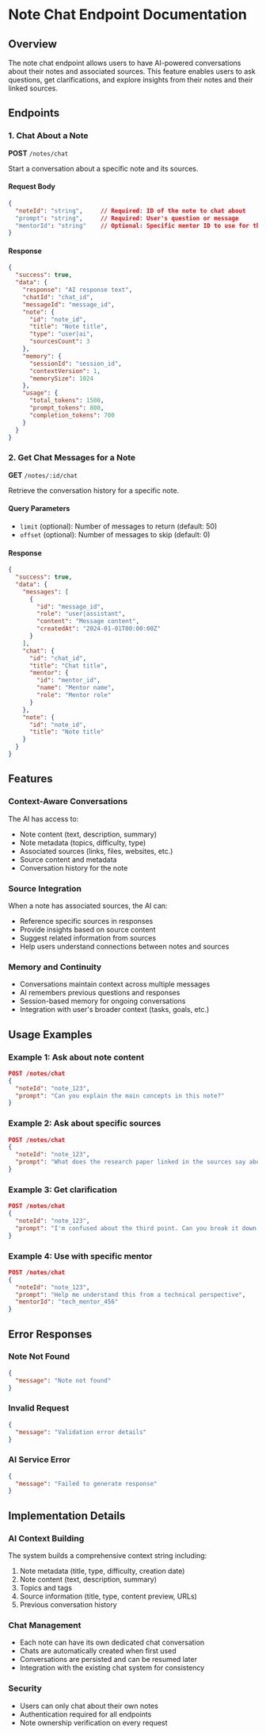 # Note Chat Endpoint Documentation

## Overview
The note chat endpoint allows users to have AI-powered conversations about their notes and associated sources. This feature enables users to ask questions, get clarifications, and explore insights from their notes and their linked sources.

## Endpoints

### 1. Chat About a Note
**POST** `/notes/chat`

Start a conversation about a specific note and its sources.

#### Request Body
```json
{
  "noteId": "string",     // Required: ID of the note to chat about
  "prompt": "string",     // Required: User's question or message
  "mentorId": "string"    // Optional: Specific mentor ID to use for the conversation
}
```

#### Response
```json
{
  "success": true,
  "data": {
    "response": "AI response text",
    "chatId": "chat_id",
    "messageId": "message_id",
    "note": {
      "id": "note_id",
      "title": "Note title",
      "type": "user|ai",
      "sourcesCount": 3
    },
    "memory": {
      "sessionId": "session_id",
      "contextVersion": 1,
      "memorySize": 1024
    },
    "usage": {
      "total_tokens": 1500,
      "prompt_tokens": 800,
      "completion_tokens": 700
    }
  }
}
```

### 2. Get Chat Messages for a Note
**GET** `/notes/:id/chat`

Retrieve the conversation history for a specific note.

#### Query Parameters
- `limit` (optional): Number of messages to return (default: 50)
- `offset` (optional): Number of messages to skip (default: 0)

#### Response
```json
{
  "success": true,
  "data": {
    "messages": [
      {
        "id": "message_id",
        "role": "user|assistant",
        "content": "Message content",
        "createdAt": "2024-01-01T00:00:00Z"
      }
    ],
    "chat": {
      "id": "chat_id",
      "title": "Chat title",
      "mentor": {
        "id": "mentor_id",
        "name": "Mentor name",
        "role": "Mentor role"
      }
    },
    "note": {
      "id": "note_id",
      "title": "Note title"
    }
  }
}
```

## Features

### Context-Aware Conversations
The AI has access to:
- Note content (text, description, summary)
- Note metadata (topics, difficulty, type)
- Associated sources (links, files, websites, etc.)
- Source content and metadata
- Conversation history for the note

### Source Integration
When a note has associated sources, the AI can:
- Reference specific sources in responses
- Provide insights based on source content
- Suggest related information from sources
- Help users understand connections between notes and sources

### Memory and Continuity
- Conversations maintain context across multiple messages
- AI remembers previous questions and responses
- Session-based memory for ongoing conversations
- Integration with user's broader context (tasks, goals, etc.)

## Usage Examples

### Example 1: Ask about note content
```json
POST /notes/chat
{
  "noteId": "note_123",
  "prompt": "Can you explain the main concepts in this note?"
}
```

### Example 2: Ask about specific sources
```json
POST /notes/chat
{
  "noteId": "note_123",
  "prompt": "What does the research paper linked in the sources say about this topic?"
}
```

### Example 3: Get clarification
```json
POST /notes/chat
{
  "noteId": "note_123",
  "prompt": "I'm confused about the third point. Can you break it down further?"
}
```

### Example 4: Use with specific mentor
```json
POST /notes/chat
{
  "noteId": "note_123",
  "prompt": "Help me understand this from a technical perspective",
  "mentorId": "tech_mentor_456"
}
```

## Error Responses

### Note Not Found
```json
{
  "message": "Note not found"
}
```

### Invalid Request
```json
{
  "message": "Validation error details"
}
```

### AI Service Error
```json
{
  "message": "Failed to generate response"
}
```

## Implementation Details

### AI Context Building
The system builds a comprehensive context string including:
1. Note metadata (title, type, difficulty, creation date)
2. Note content (text, description, summary)
3. Topics and tags
4. Source information (title, type, content preview, URLs)
5. Previous conversation history

### Chat Management
- Each note can have its own dedicated chat conversation
- Chats are automatically created when first used
- Conversations are persisted and can be resumed later
- Integration with the existing chat system for consistency

### Security
- Users can only chat about their own notes
- Authentication required for all endpoints
- Note ownership verification on every request 